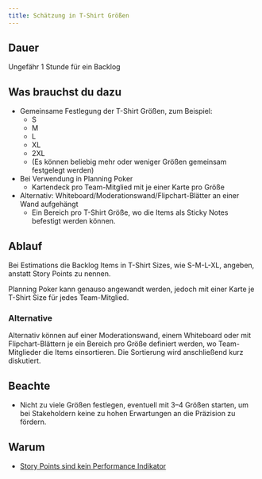 ```yaml
---
title: Schätzung in T-Shirt Größen
---
```


## Dauer

Ungefähr 1 Stunde für ein Backlog

## Was brauchst du dazu

- Gemeinsame Festlegung der T-Shirt Größen, zum Beispiel:
	- S
	- M
	- L
	- XL
	- 2XL
	- (Es können beliebig mehr oder weniger Größen gemeinsam festgelegt werden)
- Bei Verwendung in Planning Poker
	- Kartendeck pro Team-Mitglied mit je einer Karte pro Größe
- Alternativ: Whiteboard/Moderationswand/Flipchart-Blätter an einer Wand aufgehängt
	- Ein Bereich pro T-Shirt Größe, wo die Items als Sticky Notes befestigt werden können.

## Ablauf

Bei Estimations die Backlog Items in T-Shirt Sizes, wie S-M-L-XL, angeben, anstatt Story Points zu nennen.

Planning Poker kann genauso angewandt werden, jedoch mit einer Karte je T-Shirt Size für jedes Team-Mitglied.

### Alternative

Alternativ können auf einer Moderationswand, einem Whiteboard oder mit Flipchart-Blättern je ein Bereich pro Größe definiert werden, wo Team-Mitglieder die Items einsortieren. Die Sortierung wird anschließend kurz diskutiert.

## Beachte

- Nicht zu viele Größen festlegen, eventuell mit 3–4 Größen starten, um bei Stakeholdern keine zu hohen Erwartungen an die Präzision zu fördern.

## Warum

- [Story Points sind kein Performance Indikator]()
